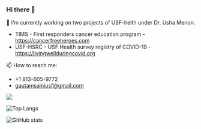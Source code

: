 ### Hi there 👋

🔭 I’m currently working on two projects of USF-helth under Dr. Usha Menon.
* TIMS - First responders cancer education program - https://cancerfreeheroes.com
* USF-HSRC - USF Health survey registry of COVID-19 - https://livingwellduringcovid.org

📫 How to reach me: 
* +1 813-605-9772
* gautamsainiusf@gmail.com

![](https://visitor-badge.laobi.icu/badge?page_id=KaleidoscopeIM)

![Top Langs](https://github-readme-stats.vercel.app/api/top-langs/?username=KaleidoscopeIM&theme=tokyonight)

![GitHub stats](https://github-readme-stats.vercel.app/api?username=KaleidoscopeIM&show_icons=true&theme=tokyonight)

<!--
**KaleidoscopeIM/KaleidoscopeIM** is a ✨ _special_ ✨ repository because its `README.md` (this file) appears on your GitHub profile.

Here are some ideas to get you started:

- 🔭 I’m currently working on ...
- 🌱 I’m currently learning ...
- 👯 I’m looking to collaborate on ...
- 🤔 I’m looking for help with ...
- 💬 Ask me about ...
- 📫 How to reach me: ...
- 😄 Pronouns: ...
- ⚡ Fun fact: ...
-->
